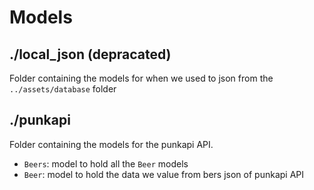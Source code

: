 # Models

## ./local_json (depracated)

Folder containing the models for when we used to json from the `../assets/database` folder

## ./punkapi

Folder containing the models for the punkapi API.

- `Beers`: model to hold all the `Beer` models
- `Beer`: model to hold the data we value from bers json of punkapi API